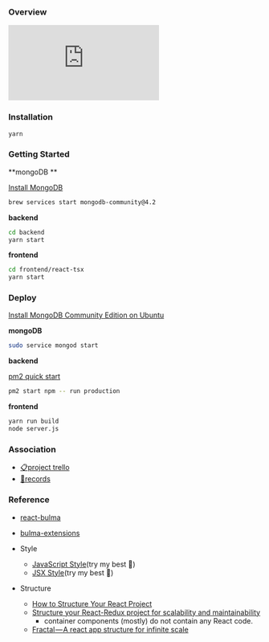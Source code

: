 ### Overview

![overview](https://github.com/wuzhenquan/thing/blob/master/record-images/overview.md)

### Installation

```sh
yarn
```

### Getting Started

**mongoDB **

[Install MongoDB](https://docs.mongodb.com/manual/administration/install-community/) 

```sh
brew services start mongodb-community@4.2
```

**backend** 

```sh
cd backend
yarn start
```

**frontend** 

```sh
cd frontend/react-tsx
yarn start
```

### Deploy

[Install MongoDB Community Edition on Ubuntu](https://docs.mongodb.com/manual/tutorial/install-mongodb-on-ubuntu/) 

**mongoDB** 

```sh
sudo service mongod start
```

**backend** 

[pm2 quick start](https://pm2.keymetrics.io/docs/usage/quick-start/) 

```sh
pm2 start npm -- run production
```

**frontend** 

```sh
yarn run build
node server.js
```

### Association

- [📋project trello](https://trello.com/b/8AHQFOhN/)
- [📝records](https://github.com/wuzhenquan/thing/tree/master/record)

### Reference

- [react-bulma](https://github.com/kulakowka/react-bulma)
- [bulma-extensions](https://github.com/wikiki/bulma-extensions)

- Style
  - [JavaScript Style](https://github.com/airbnb/javascript)(try my best 🙊)
  - [JSX Style](https://github.com/airbnb/javascript/tree/master/react#ismounted)(try my best 🙊)
- Structure
  - [How to Structure Your React Project](https://daveceddia.com/react-project-structure/)
  - [Structure your React-Redux project for scalability and maintainability](https://levelup.gitconnected.com/structure-your-react-redux-project-for-scalability-and-maintainability-618ad82e32b7)
      - container components (mostly) do not contain any React code.
  - [Fractal — A react app structure for infinite scale](https://hackernoon.com/fractal-a-react-app-structure-for-infinite-scale-4dab943092af)
